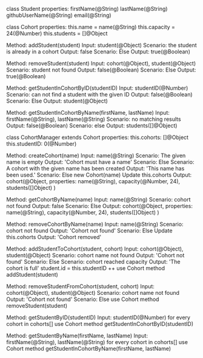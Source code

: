 class Student
properties:
    firstName(@String)
    lastName(@String)
    githubUserName(@String)
    email(@String)


class Cohort
properties: 
    this.name = name(@String)
    this.capacity = 24(@Number)
    this.students = []@Object

Method: addStudent(student)
Input: student(@Object)
Scenario: the student is already in a cohort
Output: false
Scenario: Else
Output: true(@Boolean)

Method: removeStudent(student)
Input: cohort(@Object), student(@Object)
Scenario: student not found
Output: false(@Boolean)
Scenario: Else
Output: true(@Boolean)

Method: getStudentInCohortByID(studentID)
Input: studentID(@Number)
Scenario: can not find a student with the given ID
Output: false(@Boolean)
Scenario: Else
Output: student(@Object)

Method: getStudentInCohortByName(firstName, lastName)
Input: firstName(@String), lastName(@String)
Scenario: no matching results
Output: false(@Boolean)
Scenario: else
Output: students([]@Object)


class CohortManager extends Cohort
properties:
    this.cohorts: []@Object
    this.studentID: 0(@Number)

Method: createCohort(name)
Input: name(@String)
Scenario: The given name is empty
Output: 'Cohort must have a name'
Scenario: Else 
Scenario: A cohort with the given name has been created
Output: 'This name has been used.'
Scenario: Else
    new Cohort(name)
    Update this.cohorts
Output: cohort(@Object, properties: name(@String), capacity(@Number, 24), students([]Object) )

Method: getCohortByName(name)
Input: name(@String)
Scenario: cohort not found
Output: false
Scenario: Else
Output: cohort(@Object, properties: name(@String), capacity(@Number, 24), students([]Object) )

Method: removeCohortByName(name)
Input: name(@String)
Scenario: cohort not found
Output: 'Cohort not found'
Scenario: Else
    Update this.cohorts
Output: 'Cohort removed'

Method: addStudentToCohort(student, cohort)
Input: cohort(@Object), student(@Object)
Scenario: cohort name not found
Output: 'Cohort not found'
Scenario: Else
Scenario: cohort reached capacity
Output: 'The cohort is full'
    student.id = this.studentID ++
    use Cohort method addStudent(student)

Method: removeStudentFromCohort(student, cohort)
Input: cohort(@Object), student(@Object)
Scenario: cohort name not found
Output: 'Cohort not found'
Scenario: Else
    use Cohort method removeStudent(student)


Method: getStudentByID(studentID)
Input: studentID(@Number)
    for every cohort in cohorts[]
    use Cohort method getStudentInCohortByID(studentID)


Method: getStudentByName(firstName, lastName)
Input: firstName(@String), lastName(@String)
    for every cohort in cohorts[]
    use Cohort method getStudentInCohortByName(firstName, lastName)



